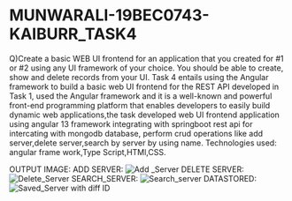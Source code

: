 # MUNWARALI-19BEC0743-KAIBURR_TASK4
Q)Create a basic WEB UI frontend for an application that you created for #1 or #2 using any UI framework of your choice. You should be able to create, show and delete records from your UI.
Task 4 entails using the Angular framework to build a basic web UI frontend for the REST API developed in Task 1, used the Angular framework and it is a well-known and powerful front-end programming platform that enables developers to easily build dynamic web applications,the task developed web UI frontend application using angular 13 framework integrating with springboot rest api for intercating with mongodb database, perform crud operations like add server,delete server,search by server by using name.
Technologies used: angular frame work,Type Script,HTMl,CSS.

OUTPUT IMAGE:
ADD SERVER:
![Add _Server](https://user-images.githubusercontent.com/126280146/228459705-4564a6d0-022a-49f3-aad3-6244855518d3.png)
DELETE SERVER:
![Delete_Server](https://user-images.githubusercontent.com/126280146/228459748-63a07dff-8e40-497d-9051-4e085fb22c07.png)
SEARCH_SERVER:
![Search_server](https://user-images.githubusercontent.com/126280146/228459797-e25c0000-a387-4713-8219-c10e26df5c63.png)
DATASTORED:
![Saved_Server with diff ID](https://user-images.githubusercontent.com/126280146/228459888-bff32e02-68cf-4fb4-a961-53d99cbfe6a5.png)
